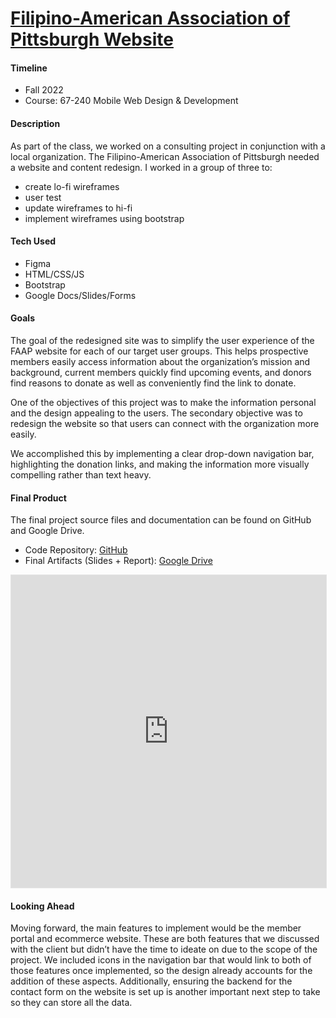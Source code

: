 # <u>Filipino-American Association of Pittsburgh Website</u>

#### <span class="highlight-blue">Timeline</span>
- Fall 2022
- Course: 67-240 Mobile Web Design & Development

#### <span class="highlight-blue">Description</span>
As part of the class, we worked on a consulting project in conjunction with a local organization. The Filipino-American Association of Pittsburgh needed a website and content redesign. I worked in a group of three to:
- create lo-fi wireframes
- user test
- update wireframes to hi-fi
- implement wireframes using bootstrap

#### <span class="highlight-blue">Tech Used</span>
- Figma
- HTML/CSS/JS
- Bootstrap
- Google Docs/Slides/Forms

#### <span class="highlight-blue">Goals</span>
The goal of the redesigned site was to simplify the user experience of the FAAP website for each of our target user groups. This helps prospective members easily access information about the organization’s mission and background, current members quickly find upcoming events, and donors find reasons to donate as well as conveniently find the link to donate.  

One of the objectives of this project was to make the information personal and the design appealing to the users. The secondary objective was to redesign the website so that users can connect with the organization more easily.

We accomplished this by implementing a clear drop-down navigation bar, highlighting the donation links, and making the information more visually compelling rather than text heavy.



#### <span class="highlight-blue">Final Product</span>
The final project source files and documentation can be found on GitHub and Google Drive.

- Code Repository: <a href="https://github.com/jpurista/faap" target="_blank">GitHub</a>
- Final Artifacts (Slides + Report): <a href="https://drive.google.com/drive/folders/1-x68tNxqvpJ62kjNn3LFn3xiLttbqMYn" target="_blank">Google Drive</a>

<iframe style="border: 1px solid rgba(0, 0, 0, 0.1);" width="100%" height="500px" src="https://embed.figma.com/design/hqbtIzVxe1SD9weMXt39x0/FAAP-Website-Redesign?node-id=0-1&embed-host=share" allowfullscreen></iframe>

#### <span class="highlight-blue">Looking Ahead</span>
Moving forward, the main features to implement would be the member portal and
ecommerce website. These are both features that we discussed with the client but didn’t
have the time to ideate on due to the scope of the project. We included icons in the
navigation bar that would link to both of those features once implemented, so the design
already accounts for the addition of these aspects. Additionally, ensuring the backend for
the contact form on the website is set up is another important next step to take so they
can store all the data.



